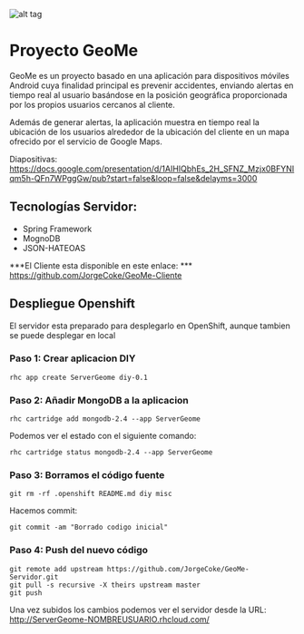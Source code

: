 ![alt tag](https://raw.githubusercontent.com/JorgeCoke/GeoMe-Cliente/master/app/src/main/res/mipmap-xxhdpi/ic_launcher.png)

# Proyecto GeoMe

GeoMe es un proyecto basado en una aplicación para dispositivos móviles Android cuya finalidad principal es prevenir accidentes, enviando alertas en tiempo real al usuario basándose en la posición geográfica proporcionada por los propios usuarios cercanos al cliente. 

Además de generar alertas, la aplicación muestra en tiempo real la ubicación de los usuarios alrededor de la ubicación del cliente en un mapa ofrecido por el servicio de Google Maps.

Diapositivas: https://docs.google.com/presentation/d/1AIHIQbhEs_2H_SFNZ_Mzjx0BFYNIqm5h-QFn7WPggGw/pub?start=false&loop=false&delayms=3000

## Tecnologías Servidor:

- Spring Framework
- MognoDB
- JSON-HATEOAS

***El Cliente esta disponible en este enlace: *** https://github.com/JorgeCoke/GeoMe-Cliente

## Despliegue Openshift

El servidor esta preparado para desplegarlo en OpenShift, aunque tambien se puede desplegar en local

### Paso 1: Crear aplicacion DIY

    rhc app create ServerGeome diy-0.1

### Paso 2: Añadir MongoDB a la aplicacion

    rhc cartridge add mongodb-2.4 --app ServerGeome

Podemos ver el estado con el siguiente comando:

    rhc cartridge status mongodb-2.4 --app ServerGeome

### Paso 3: Borramos el código fuente

    git rm -rf .openshift README.md diy misc

Hacemos commit:

    git commit -am "Borrado codigo inicial"

### Paso 4: Push del nuevo código

    git remote add upstream https://github.com/JorgeCoke/GeoMe-Servidor.git
    git pull -s recursive -X theirs upstream master
    git push

Una vez subidos los cambios podemos ver el servidor desde la URL: http://ServerGeome-NOMBREUSUARIO.rhcloud.com/
